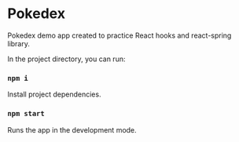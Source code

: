 # Pokedex
Pokedex demo app created to practice React hooks and react-spring library.

In the project directory, you can run:

### `npm i`

Install project dependencies.

### `npm start`

Runs the app in the development mode.

